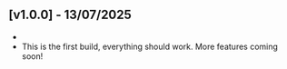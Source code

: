 ## [v1.0.0] - 13/07/2025 
-   
- This is the first build, everything should work. More features coming soon!
